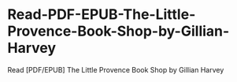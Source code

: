 # Read-PDF-EPUB-The-Little-Provence-Book-Shop-by-Gillian-Harvey
Read [PDF/EPUB] The Little Provence Book Shop by Gillian  Harvey
